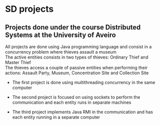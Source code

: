 # SD projects

## Projects done under the course Distributed Systems at the University of Aveiro

All projects are done using Java programming language and consist in a concurrency problem where thieves assault a museum <br>
The active entities consists in two types of thieves: Ordinary Thief and Master Thief <br>
The thieves access a couple of passive entities when performing their actions: Assault Party, Museum, Concentration Site and Collection Site

- The first project is done using multithreading concurrency in the same computer

- The second project is focused on using sockets to perform the communication and each entity runs in separate machines

- The third project implements Java RMI in the communication and has each entity running in a separate computer
